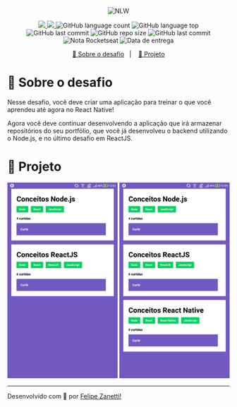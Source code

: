 <p align="center">
    <img src="https://camo.githubusercontent.com/d25397e9df01fe7882dcc1cbc96bdf052ffd7d0c/68747470733a2f2f73746f726167652e676f6f676c65617069732e636f6d2f676f6c64656e2d77696e642f626f6f7463616d702d676f737461636b2f6865616465722d6465736166696f732e706e67" alt="NLW" />
</p>
<p align="center">
    <a href="https://github.com/fajzanetti">
        <img src="https://img.shields.io/badge/GitHub-fajzanetti-34CB79?logo=GitHub"/>
    </a>
    <a href="https://www.linkedin.com/in/felipezanetti/">
        <img src="https://img.shields.io/badge/Linkedin-felipezanetti-34CB79?logo=linkedin"/>
    </a>
    <img alt="GitHub language count" src="https://img.shields.io/github/languages/count/fajzanetti/conceitos-react-native?color=34CB79" />
    <img alt="GitHub language top" src="https://img.shields.io/github/languages/top/fajzanetti/conceitos-react-native?color=34CB79" />
    <img alt="GitHub last commit" src="https://img.shields.io/github/last-commit/fajzanetti/conceitos-react-native?color=34CB79" />
    <img alt="GitHub repo size" src="https://img.shields.io/github/repo-size/fajzanetti/conceitos-react-native?color=34CB79" />
    <img alt="GitHub last commit" src="https://img.shields.io/github/last-commit/fajzanetti/conceitos-react-native?color=34CB79" />
    <img alt="Nota Rocketseat" src="https://img.shields.io/badge/Nota-10-34CB79" />
    <img alt="Data de entrega" src="https://img.shields.io/badge/Data%20de%20entrega-17%2F06%2F2020-34CB79" />
</p>
<p align="center">
  <a href="#-Sobre-o-desafio">🚀 Sobre o desafio</a>&nbsp;&nbsp;&nbsp;|&nbsp;&nbsp;&nbsp;
  <a href="#-Projeto">🚧 Projeto</a>
</p>

# 🚀 Sobre o desafio

Nesse desafio, você deve criar uma aplicação para treinar o que você aprendeu até agora no React Native!

Agora você deve continuar desenvolvendo a aplicação que irá armazenar repositórios do seu portfólio, que você já desenvolveu o backend utilizando o Node.js, e no último desafio em ReactJS.

# 🚧 Projeto 
<div align="center">
    <img alt="1" title="RN1" src=".github/1.jfif" width='250px'/>
    <img alt="2" title="RN2" src=".github/2.jfif" width='250px'/>
</div>

---

Desenvolvido com 💚 por [Felipe Zanetti!](https://www.linkedin.com/in/felipezanetti/)